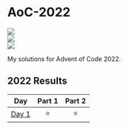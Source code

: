 # AoC-2022

![](https://img.shields.io/badge/day%20📅-1-blue)	
![](https://img.shields.io/badge/stars%20⭐-2-yellow)	
![](https://img.shields.io/badge/days%20completed-1-red)	

My solutions for Advent of Code 2022.

<!--- advent_readme_stars table --->
## 2022 Results

| Day | Part 1 | Part 2 |
| :---: | :---: | :---: |
| [Day 1](https://adventofcode.com/2022/day/1) | ⭐ | ⭐ |
<!--- advent_readme_stars table --->
